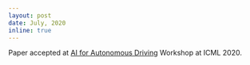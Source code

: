 ```yaml
---
layout: post
date: July, 2020
inline: true
---
```


Paper accepted at [AI for Autonomous Driving](https://sites.google.com/view/aiad2020) Workshop at ICML 2020. 
 